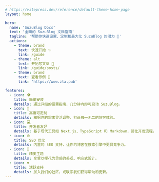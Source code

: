 ```yaml
---
# https://vitepress.dev/reference/default-theme-home-page
layout: home

hero:
  name: 'SuzuBlog Docs'
  text: '全面的 SuzuBlog 文档指南'
  tagline: '帮助你快速设置、定制和最大化 SuzuBlog 的潜力 🚀'
  actions:
    - theme: brand
      text: 快速开始 ✨
      link: /guide
    - theme: alt
      text: 开始写文章 📖
      link: /guide/posts/
    - theme: brand
      text: 查看示例 🚀
      link: 'https://www.zla.pub'

features:
  - icon: 🛠️
    title: 简单安装
    details: 通过详细的设置指南，几分钟内即可启动 SuzuBlog。
  - icon: 🎨
    title: 高度可定制
    details: 根据你的需求灵活调整，打造独一无二的博客体验。
  - icon: 💻
    title: 开发者友好
    details: 基于现代工具如 Next.js、TypeScript 和 Markdown，简化开发流程。
  - icon: 🌐
    title: SEO 优化
    details: 内置的 SEO 支持，让你的博客在搜索引擎中更具竞争力。
  - icon: 🌸
    title: 精美主题
    details: 享受以樱花为灵感的美观、响应式设计。
  - icon: ❤️
    title: 活跃支持
    details: 加入我们的社区，或联系我们获得帮助和更新。
---
```

